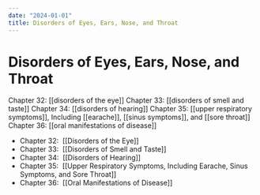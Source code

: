 ```yaml
---
date: "2024-01-01"
title: Disorders of Eyes, Ears, Nose, and Throat
---
```


# Disorders of Eyes, Ears, Nose, and Throat

Chapter 32: [[disorders of the eye]]
Chapter 33: [[disorders of smell and taste]]
Chapter 34: [[disorders of hearing]]
Chapter 35: [[upper respiratory symptoms]], Including [[earache]], [[sinus symptoms]], and [[sore throat]]
Chapter 36: [[oral manifestations of disease]]

* Chapter 32:  [[Disorders of the Eye]]
* Chapter 33:  [[Disorders of Smell and Taste]]
* Chapter 34:  [[Disorders of Hearing]]
* Chapter 35:  [[Upper Respiratory Symptoms, Including Earache, Sinus Symptoms, and Sore Throat]]
* Chapter 36:  [[Oral Manifestations of Disease]]
